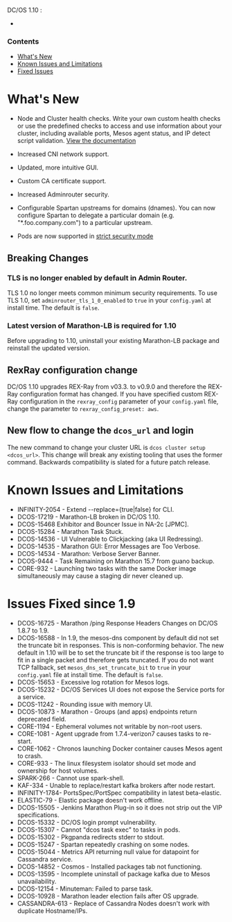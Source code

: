 DC/OS 1.10 <!-- what are the highlights? -->:

<!-- synopsis of release -->

- <!-- list of highlights -->



### Contents
- [What's New](#whats-new)
- [Known Issues and Limitations](#known-issues)
- [Fixed Issues](#fixed-issues)

# <a name="whats-new"></a>What's New

- Node and Cluster health checks.
  Write your own custom health checks or use the predefined checks to access and use information about your cluster, including available ports, Mesos agent status, and IP detect script validation. [View the documentation](/docs/1.10/installing/custom/node-cluster-health-check.md)

- Increased CNI network support.
  <!-- text all about this... -->

- Updated, more intuitive GUI.
  <!-- list of UI changes -->

- Custom CA certificate support.
  <!-- description, link to doc, enterprise-only? -->

- Increased Adminrouter security. <!-- ie TLS not supported out-of-the-box; where is the doc? is this enterprise-only?-->

- Configurable Spartan upstreams for domains (dnames). You can now configure Spartan to delegate a particular domain (e.g. "\*.foo.company.com") to a particular upstream. <!-- I could use more information here -->

- Pods are now supported in [strict security mode](/docs/1.10/)

## Breaking Changes

### TLS is no longer enabled by default in Admin Router.
TLS 1.0 no longer meets common minimum security requirements. To use TLS 1.0, set `adminrouter_tls_1_0_enabled` to `true` in your `config.yaml` at install time. The default is `false`.

### Latest version of Marathon-LB is required for 1.10
Before upgrading to 1.10, uninstall your existing Marathon-LB package and reinstall the updated version.

## RexRay configuration change
DC/OS 1.10 upgrades REX-Ray from v03.3. to v0.9.0 and therefore the REX-Ray configuration format has changed. If you have specified custom REX-Ray configuration in the `rexray_config` parameter of your `config.yaml` file, change the parameter to `rexray_config_preset: aws`.

## New flow to change the `dcos_url` and login
The new command to change your cluster URL is `dcos cluster setup <dcos_url>`. This change will break any existing tooling that uses the former command. Backwards compatibility is slated for a future patch release.

# <a name="known-issues"></a>Known Issues and Limitations

- INFINITY-2054	- Extend --replace={true|false} for <framework> CLI. <!-- this doesn't seem like a known issue? -->
- DCOS-17219 - Marathon-LB broken in DC/OS 1.10.
- DCOS-15468 Exhibitor and Bouncer Issue in NA-2c [JPMC]. <!-- not sure this needs a note -- seems it's been resolved and I don't think I see any user-facing consequences. I left a question in the Jira -->
- DCOS-15284 - Marathon Task Stuck.
- DCOS-14536 - UI Vulnerable to Clickjacking (aka UI Redressing).
- DCOS-14535 - Marathon GUI: Error Messages are Too Verbose.
- DCOS-14534 - Marathon: Verbose Server Banner.
- DCOS-9444 - Task Remaining on Marathon 15.7 from guano backup. <!-- unclear from the Jira if this has been resolved or is even relevant -->
- CORE-932 - Launching two tasks with the same Docker image simultaneously may cause a staging dir never cleaned up.


# <a name="fixed-issues"></a>Issues Fixed since 1.9

- DCOS-16725 - Marathon /ping Response Headers Changes on DC/OS 1.8.7 to 1.9.
- DCOS-16588 - In 1.9, the mesos-dns component by default did not set the truncate bit in responses. This is non-conforming behavior. The new default in 1.10 will be to set the truncate bit if the response is too large to fit in a single packet and therefore gets truncated. If you do not want TCP fallback, set `mesos_dns_set_truncate_bit` to `true` in your `config.yaml` file at install time. The default is `false`. <!-- not sure if this is resolved; depends on https://jira.mesosphere.com/browse/DCOS-15771 -->
- DCOS-15653 - Excessive log rotation for Mesos logs.
- DCOS-15232 - DC/OS Services UI does not expose the Service ports for a service.
- DCOS-11242 - Rounding issue with memory UI.
- DCOS-10873 - Marathon - Groups (and apps) endpoints return deprecated field.
- CORE-1194 - Ephemeral volumes not writable by non-root users.
- CORE-1081 - Agent upgrade from 1.7.4-verizon7 causes tasks to re-start.
- CORE-1062 - Chronos launching Docker container causes Mesos agent to crash.
- CORE-933 - The linux filesystem isolator should set mode and ownership for host volumes.
- SPARK-266	- Cannot use spark-shell.
- KAF-334 - Unable to replace/restart kafka brokers after node restart.
- INFINITY-1784- PortsSpec/PortSpec compatibility in latest beta-elastic.
- ELASTIC-79 - Elastic package doesn't work offline.
- DCOS-15505 - Jenkins Marathon Plug-in so it does not strip out the VIP specifications.
- DCOS-15332 - DC/OS login prompt vulnerability.
- DCOS-15307 - Cannot "dcos task exec" to tasks in pods.
- DCOS-15302 - Pkgpanda redirects stderr to stdout.
- DCOS-15247 - Spartan repeatedly crashing on some nodes.
- DCOS-15044 - Metrics API returning null value for datapoint for Cassandra service.
- DCOS-14852 - Cosmos - Installed packages tab not functioning.
- DCOS-13595 - Incomplete uninstall of package kafka due to Mesos unavailability.
- DCOS-12154 - Minuteman: Failed to parse task.
- DCOS-10928 - Marathon leader election fails after OS upgrade.
- CASSANDRA-613 - Replace of Cassandra Nodes doesn't work with duplicate Hostname/IPs.

